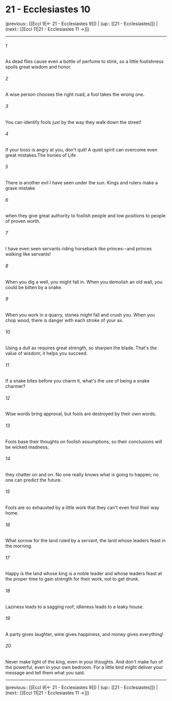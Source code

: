 # 21 - Ecclesiastes 10

(previous:: [[Eccl 9|← 21 - Ecclesiastes 9]]) | (up:: [[21 - Ecclesiastes]]) | (next:: [[Eccl 11|21 - Ecclesiastes 11 →]])

***


###### 1 
As dead flies cause even a bottle of perfume to stink, so a little foolishness spoils great wisdom and honor. 

###### 2 
A wise person chooses the right road; a fool takes the wrong one. 

###### 3 
You can identify fools just by the way they walk down the street! 

###### 4 
If your boss is angry at you, don't quit! A quiet spirit can overcome even great mistakes.The Ironies of Life 

###### 5 
There is another evil I have seen under the sun. Kings and rulers make a grave mistake 

###### 6 
when they give great authority to foolish people and low positions to people of proven worth. 

###### 7 
I have even seen servants riding horseback like princes--and princes walking like servants! 

###### 8 
When you dig a well, you might fall in. When you demolish an old wall, you could be bitten by a snake. 

###### 9 
When you work in a quarry, stones might fall and crush you. When you chop wood, there is danger with each stroke of your ax. 

###### 10 
Using a dull ax requires great strength, so sharpen the blade. That's the value of wisdom; it helps you succeed. 

###### 11 
If a snake bites before you charm it, what's the use of being a snake charmer? 

###### 12 
Wise words bring approval, but fools are destroyed by their own words. 

###### 13 
Fools base their thoughts on foolish assumptions, so their conclusions will be wicked madness; 

###### 14 
they chatter on and on. No one really knows what is going to happen; no one can predict the future. 

###### 15 
Fools are so exhausted by a little work that they can't even find their way home. 

###### 16 
What sorrow for the land ruled by a servant, the land whose leaders feast in the morning. 

###### 17 
Happy is the land whose king is a noble leader and whose leaders feast at the proper time to gain strength for their work, not to get drunk. 

###### 18 
Laziness leads to a sagging roof; idleness leads to a leaky house. 

###### 19 
A party gives laughter, wine gives happiness, and money gives everything! 

###### 20 
Never make light of the king, even in your thoughts. And don't make fun of the powerful, even in your own bedroom. For a little bird might deliver your message and tell them what you said.

***

(previous:: [[Eccl 9|← 21 - Ecclesiastes 9]]) | (up:: [[21 - Ecclesiastes]]) | (next:: [[Eccl 11|21 - Ecclesiastes 11 →]])
